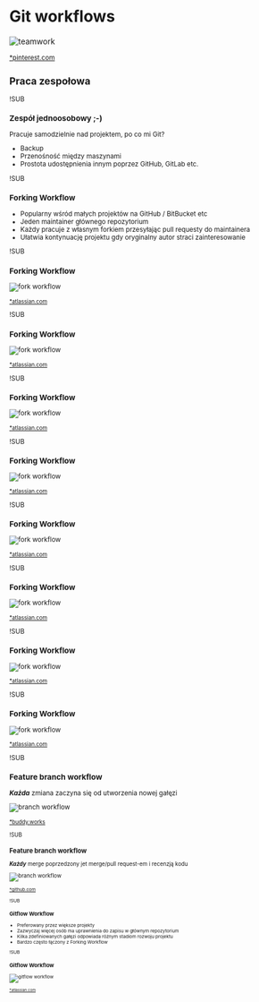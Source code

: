 # Git workflows
![teamwork](images/teamwork.jpg)<!-- .element width="40%" -->

<small>[*pinterest.com](https://pl.pinterest.com/pin/139400550939304902/)
## Praca zespołowa

!SUB
### Zespół jednoosobowy ;-)

Pracuje samodzielnie nad projektem, po co mi Git?

* Backup
* Przenośność między maszynami
* Prostota udostępnienia innym poprzez GitHub, GitLab etc.

!SUB
### Forking Workflow

* Popularny wśród małych projektów na GitHub / BitBucket etc
* Jeden maintainer głównego repozytorium
* Każdy pracuje z własnym forkiem przesyłając pull requesty do maintainera
* Ułatwia kontynuację projektu gdy oryginalny autor straci zainteresowanie

!SUB
### Forking Workflow

![fork workflow](images/fork_workflow01.svg)

<small>[*atlassian.com](https://www.atlassian.com/git/tutorials/comparing-workflows)</small>

!SUB
### Forking Workflow

![fork workflow](images/fork_workflow02.svg)

<small>[*atlassian.com](https://www.atlassian.com/git/tutorials/comparing-workflows)</small>

!SUB
### Forking Workflow

![fork workflow](images/fork_workflow03.svg)

<small>[*atlassian.com](https://www.atlassian.com/git/tutorials/comparing-workflows)</small>

!SUB
### Forking Workflow

![fork workflow](images/fork_workflow04.svg)

<small>[*atlassian.com](https://www.atlassian.com/git/tutorials/comparing-workflows)</small>

!SUB
### Forking Workflow

![fork workflow](images/fork_workflow05.svg)

<small>[*atlassian.com](https://www.atlassian.com/git/tutorials/comparing-workflows)</small>

!SUB
### Forking Workflow

![fork workflow](images/fork_workflow06.svg)

<small>[*atlassian.com](https://www.atlassian.com/git/tutorials/comparing-workflows)</small>

!SUB
### Forking Workflow

![fork workflow](images/fork_workflow07.svg)

<small>[*atlassian.com](https://www.atlassian.com/git/tutorials/comparing-workflows)</small>

!SUB
### Forking Workflow

![fork workflow](images/fork_workflow08.svg)

<small>[*atlassian.com](https://www.atlassian.com/git/tutorials/comparing-workflows)</small>

!SUB
### Feature branch workflow

_**Każda**_ zmiana zaczyna się od utworzenia nowej gałęzi

![branch workflow](images/feature-branch.png)

<small>[*buddy.works](https://buddy.works/blog/5-types-of-git-workflows)

!SUB
### Feature branch workflow

_**Każdy**_ merge poprzedzony jet merge/pull request-em i recenzją kodu

![branch workflow](images/feature-workflow.png)

<small>[*github.com](https://guides.github.com/introduction/flow/)

!SUB
### Gitflow Workflow

* Preferowany przez większe projekty
* Zazwyczaj więcej osób ma uprawnienia do zapisu w głównym repozytorium
* Kilka zdefiniowanych gałęzi odpowiada różnym stadiom rozwoju projektu
* Bardzo często łączony z Forking Workflow

!SUB
### Gitflow Workflow

![gitflow workflow](images/branch_workflow01.svg)<!-- .element width="80%" -->

<small>[*atlassian.com](https://www.atlassian.com/git/tutorials/comparing-workflows)</small>

